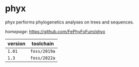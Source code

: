 # phyx

phyx performs phylogenetics analyses on trees and sequences.

*homepage*: <https://github.com/FePhyFoFum/phyx>

version | toolchain
--------|----------
``1.01`` | ``foss/2019a``
``1.3`` | ``foss/2022a``
